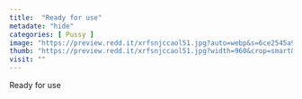 ```yaml
---
title:  "Ready for use"
metadate: "hide"
categories: [ Pussy ]
image: "https://preview.redd.it/xrfsnjccaol51.jpg?auto=webp&s=6ce2545a9cad58d8e4bda6906962204f0368961b"
thumb: "https://preview.redd.it/xrfsnjccaol51.jpg?width=960&crop=smart&auto=webp&s=b0101530e7c7fbb80d1ef6a7e1b96138e7f5d09d"
visit: ""
---
```

Ready for use
